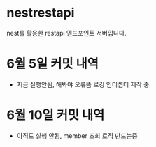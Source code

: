 # nestrestapi
nest를 활용한 restapi 엔드포인트 서버입니다.
# 6월 5일 커밋 내역 
- 지금 실행안됨, 해봐야 오류뜸 로깅 인터셉터 제작 중
# 6월 10일 커밋 내역
- 아직도 실행 안됨, member 조회 로직 만드는중
